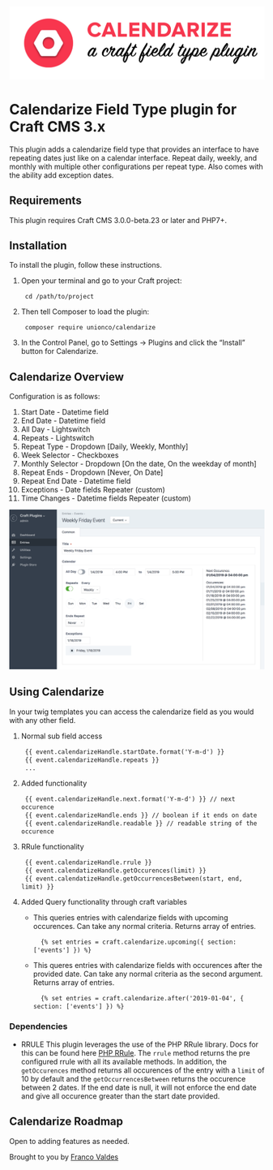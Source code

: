 ![Screenshot](resources/img/calendarize.png)

# Calendarize Field Type plugin for Craft CMS 3.x
This plugin adds a calendarize field type that provides an interface to have repeating dates just like on a calendar interface. Repeat daily, weekly, and monthly with multiple other configurations per repeat type. Also comes with the ability add exception dates.

## Requirements

This plugin requires Craft CMS 3.0.0-beta.23 or later and PHP7+.

## Installation

To install the plugin, follow these instructions.

1. Open your terminal and go to your Craft project:

        cd /path/to/project

2. Then tell Composer to load the plugin:

        composer require unionco/calendarize

3. In the Control Panel, go to Settings → Plugins and click the “Install” button for Calendarize.

## Calendarize Overview

Configuration is as follows:
1. Start Date - Datetime field
2. End Date - Datetime field
3. All Day - Lightswitch
4. Repeats - Lightswitch
5. Repeat Type - Dropdown [Daily, Weekly, Monthly]
6. Week Selector - Checkboxes
7. Monthly Selector - Dropdown [On the date, On the weekday of month]
8. Repeat Ends - Dropdown [Never, On Date]
9. Repeat End Date - Datetime field
10. Exceptions - Date fields Repeater (custom)
10. Time Changes - Datetime fields Repeater (custom)

![Screenshot](resources/img/field-layout.png)

## Using Calendarize

In your twig templates you can access the calendarize field as you would with any other field.

1. Normal sub field access

        {{ event.calendarizeHandle.startDate.format('Y-m-d') }}
        {{ event.calendarizeHandle.repeats }}
        ...

2. Added functionality

        {{ event.calendarizeHandle.next.format('Y-m-d') }} // next occurence
        {{ event.calendarizeHandle.ends }} // boolean if it ends on date
        {{ event.calendarizeHandle.readable }} // readable string of the occurence
        
3. RRule functionality

        {{ event.calendarizeHandle.rrule }} 
        {{ event.calendatizeHandle.getOccurences(limit) }}
        {{ event.calendatizeHandle.getOccurrencesBetween(start, end, limit) }}

4. Added Query functionality through craft variables
    - This queries entries with calendarize fields with upcoming occurences. Can take any normal criteria. Returns array of entries.

            {% set entries = craft.calendarize.upcoming({ section: ['events'] }) %}
    
    - This queres entries with calendarize fields with occurences after the provided date. Can take any normal criteria as the second argument. Returns array of entries.
    
            {% set entries = craft.calendarize.after('2019-01-04', { section: ['events'] }) %}

### Dependencies 

- RRULE
    This plugin leverages the use of the PHP RRule library. Docs for this can be found here [PHP RRule](https://github.com/rlanvin/php-rrule). The `rrule` method returns the pre configured rrule with all its available methods. In addition, the `getOccurences` method returns all occurences of the entry with a `limit` of 10 by default and the `getOccurrencesBetween` returns the occurence between 2 dates. If the end date is null, it will not enforce the end date and give all occurence greater than the start date provided.


## Calendarize Roadmap

Open to adding features as needed.

Brought to you by [Franco Valdes](https://union.co)